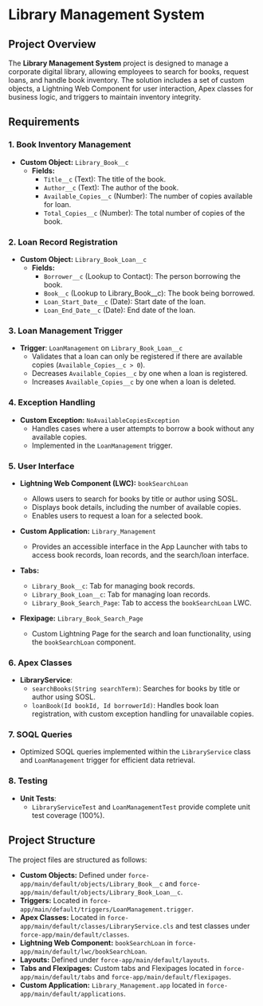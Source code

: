 # Library Management System

## Project Overview

The **Library Management System** project is designed to manage a corporate digital library, allowing employees to search for books, request loans, and handle book inventory. The solution includes a set of custom objects, a Lightning Web Component for user interaction, Apex classes for business logic, and triggers to maintain inventory integrity.

## Requirements

### 1. Book Inventory Management

- **Custom Object:** `Library_Book__c`
  - **Fields:**
    - `Title__c` (Text): The title of the book.
    - `Author__c` (Text): The author of the book.
    - `Available_Copies__c` (Number): The number of copies available for loan.
    - `Total_Copies__c` (Number): The total number of copies of the book.

### 2. Loan Record Registration

- **Custom Object:** `Library_Book_Loan__c`
  - **Fields:**
    - `Borrower__c` (Lookup to Contact): The person borrowing the book.
    - `Book__c` (Lookup to Library_Book\_\_c): The book being borrowed.
    - `Loan_Start_Date__c` (Date): Start date of the loan.
    - `Loan_End_Date__c` (Date): End date of the loan.

### 3. Loan Management Trigger

- **Trigger**: `LoanManagement` on `Library_Book_Loan__c`
  - Validates that a loan can only be registered if there are available copies (`Available_Copies__c > 0`).
  - Decreases `Available_Copies__c` by one when a loan is registered.
  - Increases `Available_Copies__c` by one when a loan is deleted.

### 4. Exception Handling

- **Custom Exception:** `NoAvailableCopiesException`
  - Handles cases where a user attempts to borrow a book without any available copies.
  - Implemented in the `LoanManagement` trigger.

### 5. User Interface

- **Lightning Web Component (LWC):** `bookSearchLoan`

  - Allows users to search for books by title or author using SOSL.
  - Displays book details, including the number of available copies.
  - Enables users to request a loan for a selected book.

- **Custom Application:** `Library_Management`

  - Provides an accessible interface in the App Launcher with tabs to access book records, loan records, and the search/loan interface.

- **Tabs:**

  - `Library_Book__c`: Tab for managing book records.
  - `Library_Book_Loan__c`: Tab for managing loan records.
  - `Library_Book_Search_Page`: Tab to access the `bookSearchLoan` LWC.

- **Flexipage:** `Library_Book_Search_Page`
  - Custom Lightning Page for the search and loan functionality, using the `bookSearchLoan` component.

### 6. Apex Classes

- **LibraryService**:
  - `searchBooks(String searchTerm)`: Searches for books by title or author using SOSL.
  - `loanBook(Id bookId, Id borrowerId)`: Handles book loan registration, with custom exception handling for unavailable copies.

### 7. SOQL Queries

- Optimized SOQL queries implemented within the `LibraryService` class and `LoanManagement` trigger for efficient data retrieval.

### 8. Testing

- **Unit Tests**:
  - `LibraryServiceTest` and `LoanManagementTest` provide complete unit test coverage (100%).

## Project Structure

The project files are structured as follows:

- **Custom Objects:** Defined under `force-app/main/default/objects/Library_Book__c` and `force-app/main/default/objects/Library_Book_Loan__c`.
- **Triggers:** Located in `force-app/main/default/triggers/LoanManagement.trigger`.
- **Apex Classes:** Located in `force-app/main/default/classes/LibraryService.cls` and test classes under `force-app/main/default/classes`.
- **Lightning Web Component:** `bookSearchLoan` in `force-app/main/default/lwc/bookSearchLoan`.
- **Layouts:** Defined under `force-app/main/default/layouts`.
- **Tabs and Flexipages:** Custom tabs and Flexipages located in `force-app/main/default/tabs` and `force-app/main/default/flexipages`.
- **Custom Application:** `Library_Management.app` located in `force-app/main/default/applications`.
